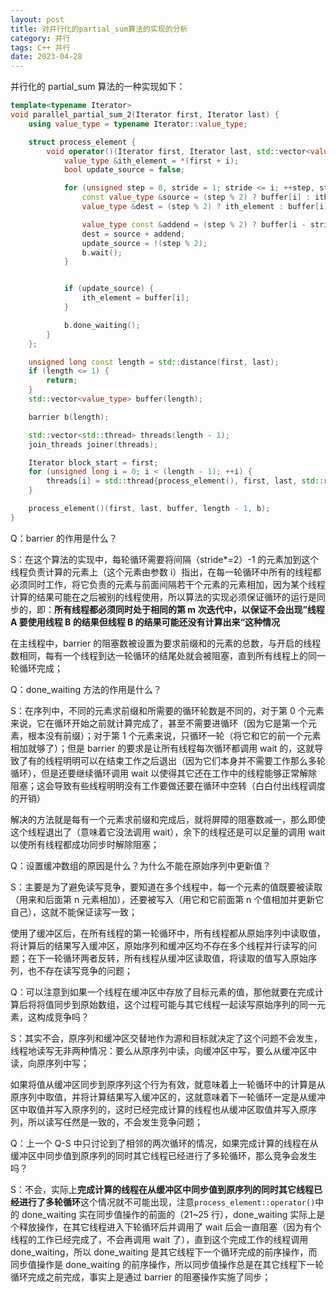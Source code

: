 ```yaml
---
layout: post
title: 对并行化的partial_sum算法的实现的分析
category: 并行
tags: C++ 并行
date: 2023-04-28
---
```


并行化的 partial_sum 算法的一种实现如下：

```C++
template<typename Iterator>
void parallel_partial_sum_2(Iterator first, Iterator last) {
    using value_type = typename Iterator::value_type;

    struct process_element {
        void operator()(Iterator first, Iterator last, std::vector<value_type> &buffer, unsigned i, barrier &b) {
            value_type &ith_element = *(first + i);
            bool update_source = false;

            for (unsigned step = 0, stride = 1; stride <= i; ++step, stride *= 2) {
                const value_type &source = (step % 2) ? buffer[i] : ith_element;
                value_type &dest = (step % 2) ? ith_element : buffer[i];

                value_type const &addend = (step % 2) ? buffer[i - stride] : *(first + i - stride);
                dest = source + addend;
                update_source = !(step % 2);
                b.wait();
            }


            if (update_source) {
                ith_element = buffer[i];
            }

            b.done_waiting();
        }
    };

    unsigned long const length = std::distance(first, last);
    if (length <= 1) {
        return;
    }
    std::vector<value_type> buffer(length);

    barrier b(length);

    std::vector<std::thread> threads(length - 1);
    join_threads joiner(threads);

    Iterator block_start = first;
    for (unsigned long i = 0; i < (length - 1); ++i) {
        threads[i] = std::thread{process_element(), first, last, std::ref(buffer), i, std::ref(b)};
    }

    process_element()(first, last, buffer, length - 1, b);
}
```

Q：barrier 的作用是什么？

S：在这个算法的实现中，每轮循环需要将间隔（stride\*=2）-1 的元素加到这个线程负责计算的元素上（这个元素由参数 i）指出，在每一轮循环中所有的线程都必须同时工作，将它负责的元素与前面间隔若干个元素的元素相加，因为某个线程计算的结果可能在之后被别的线程使用，所以算法的实现必须保证循环的运行是同步的，即：**所有线程都必须同时处于相同的第 m 次迭代中，以保证不会出现”线程 A 要使用线程 B 的结果但线程 B 的结果可能还没有计算出来“这种情况**

在主线程中，barrier 的阻塞数被设置为要求前缀和的元素的总数，与开启的线程数相同，每有一个线程到达一轮循环的结尾处就会被阻塞，直到所有线程上的同一轮循环完成；

Q：done_waiting 方法的作用是什么？

S：在序列中，不同的元素求前缀和所需要的循环轮数是不同的，对于第 0 个元素来说，它在循环开始之前就计算完成了，甚至不需要进循环（因为它是第一个元素，根本没有前缀）；对于第 1 个元素来说，只循环一轮（将它和它的前一个元素相加就够了）；但是 barrier 的要求是让所有线程每次循环都调用 wait 的，这就导致了有的线程明明可以在结束工作之后退出（因为它们本身并不需要工作那么多轮循环），但是还要继续循环调用 wait 以使得其它还在工作中的线程能够正常解除阻塞；这会导致有些线程明明没有工作要做还要在循环中空转（白白付出线程调度的开销）

解决的方法就是每有一个元素求前缀和完成后，就将屏障的阻塞数减一，那么即使这个线程退出了（意味着它没法调用 wait），余下的线程还是可以足量的调用 wait 以使所有线程都成功同步时解除阻塞；

Q：设置缓冲数组的原因是什么？为什么不能在原始序列中更新值？

S：主要是为了避免读写竞争，要知道在多个线程中，每一个元素的值既要被读取（用来和后面第 n 元素相加），还要被写入（用它和它前面第 n 个值相加并更新它自己），这就不能保证读写一致；

使用了缓冲区后，在所有线程的第一轮循环中，所有线程都从原始序列中读取值，将计算后的结果写入缓冲区，原始序列和缓冲区均不存在多个线程并行读写的问题；在下一轮循环两者反转，所有线程从缓冲区读取值，将读取的值写入原始序列，也不存在读写竞争的问题；

Q：可以注意到如果一个线程在缓冲区中存放了目标元素的值，那他就要在完成计算后将将值同步到原始数组，这个过程可能与其它线程一起读写原始序列的同一元素，这构成竞争吗？

S：其实不会，原序列和缓冲区交替地作为源和目标就决定了这个问题不会发生，线程地读写无非两种情况：要么从原序列中读，向缓冲区中写，要么从缓冲区中读，向原序列中写；

如果将值从缓冲区同步到原序列这个行为有效，就意味着上一轮循环中的计算是从原序列中取值，并将计算结果写入缓冲区的，这就意味着下一轮循环一定是从缓冲区中取值并写入原序列的，这时已经完成计算的线程也从缓冲区取值并写入原序列，所以读写任然是一致的，不会发生竞争问题；

Q：上一个 Q-S 中只讨论到了相邻的两次循环的情况，如果完成计算的线程在从缓冲区中同步值到原序列的同时其它线程已经进行了多轮循环，那么竞争会发生吗？

S：不会，实际上**完成计算的线程在从缓冲区中同步值到原序列的同时其它线程已经进行了多轮循环**这个情况就不可能出现，注意`process_element::operator()`中的 done_waiting 实在同步值操作的前面的（21~25 行），done_waiting 实际上是个释放操作，在其它线程进入下轮循环后并调用了 wait 后会一直阻塞（因为有个线程的工作已经完成了，不会再调用 wait 了），直到这个完成工作的线程调用 done_waiting，所以 done_waiting 是其它线程下一个循环完成的前序操作，而同步值操作是 done_waiting 的前序操作，所以同步值操作总是在其它线程下一轮循环完成之前完成，事实上是通过 barrier 的阻塞操作实施了同步；
